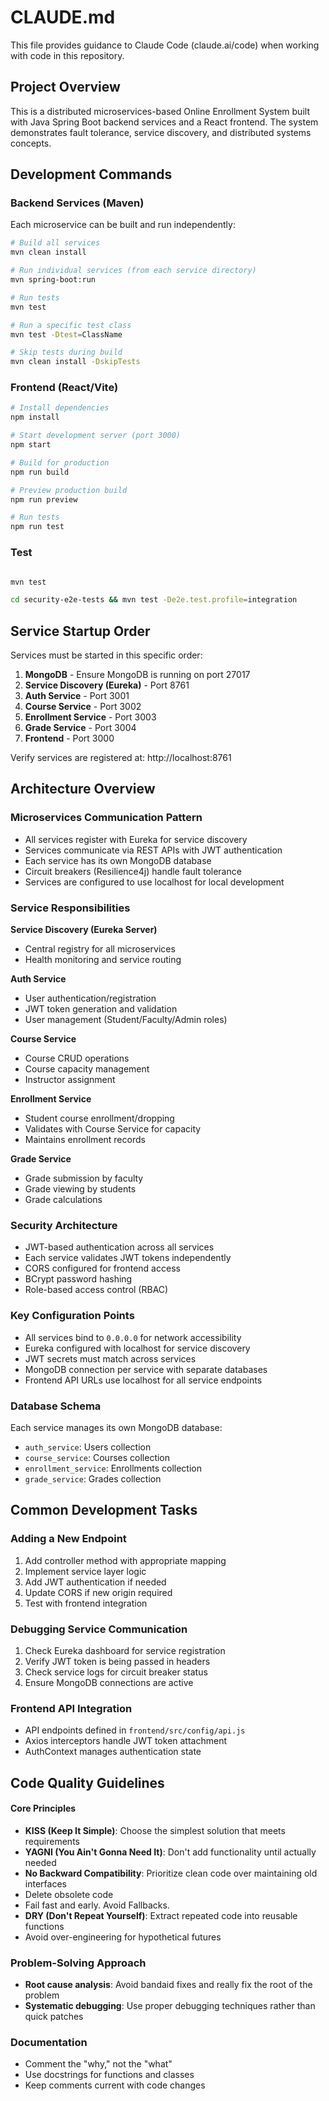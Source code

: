 # CLAUDE.md

This file provides guidance to Claude Code (claude.ai/code) when working with code in this repository.

## Project Overview

This is a distributed microservices-based Online Enrollment System built with Java Spring Boot backend services and a React frontend. The system demonstrates fault tolerance, service discovery, and distributed systems concepts.

## Development Commands

### Backend Services (Maven)

Each microservice can be built and run independently:

```bash
# Build all services
mvn clean install

# Run individual services (from each service directory)
mvn spring-boot:run

# Run tests
mvn test

# Run a specific test class
mvn test -Dtest=ClassName

# Skip tests during build
mvn clean install -DskipTests
```

### Frontend (React/Vite)

```bash
# Install dependencies
npm install

# Start development server (port 3000)
npm start

# Build for production
npm run build

# Preview production build
npm run preview

# Run tests
npm run test
```
### Test 
```bash

mvn test

cd security-e2e-tests && mvn test -De2e.test.profile=integration
```

  
## Service Startup Order

Services must be started in this specific order:

1. **MongoDB** - Ensure MongoDB is running on port 27017
2. **Service Discovery (Eureka)** - Port 8761
3. **Auth Service** - Port 3001
4. **Course Service** - Port 3002
5. **Enrollment Service** - Port 3003
6. **Grade Service** - Port 3004
7. **Frontend** - Port 3000

Verify services are registered at: http://localhost:8761

## Architecture Overview

### Microservices Communication Pattern

- All services register with Eureka for service discovery
- Services communicate via REST APIs with JWT authentication
- Each service has its own MongoDB database
- Circuit breakers (Resilience4j) handle fault tolerance
- Services are configured to use localhost for local development

### Service Responsibilities

**Service Discovery (Eureka Server)**
- Central registry for all microservices
- Health monitoring and service routing

**Auth Service**
- User authentication/registration
- JWT token generation and validation
- User management (Student/Faculty/Admin roles)

**Course Service**
- Course CRUD operations
- Course capacity management
- Instructor assignment

**Enrollment Service**
- Student course enrollment/dropping
- Validates with Course Service for capacity
- Maintains enrollment records

**Grade Service**
- Grade submission by faculty
- Grade viewing by students
- Grade calculations

### Security Architecture

- JWT-based authentication across all services
- Each service validates JWT tokens independently
- CORS configured for frontend access
- BCrypt password hashing
- Role-based access control (RBAC)

### Key Configuration Points

- All services bind to `0.0.0.0` for network accessibility
- Eureka configured with localhost for service discovery
- JWT secrets must match across services
- MongoDB connection per service with separate databases
- Frontend API URLs use localhost for all service endpoints

### Database Schema

Each service manages its own MongoDB database:
- `auth_service`: Users collection
- `course_service`: Courses collection
- `enrollment_service`: Enrollments collection
- `grade_service`: Grades collection

## Common Development Tasks

### Adding a New Endpoint

1. Add controller method with appropriate mapping
2. Implement service layer logic
3. Add JWT authentication if needed
4. Update CORS if new origin required
5. Test with frontend integration

### Debugging Service Communication

1. Check Eureka dashboard for service registration
2. Verify JWT token is being passed in headers
3. Check service logs for circuit breaker status
4. Ensure MongoDB connections are active

### Frontend API Integration

- API endpoints defined in `frontend/src/config/api.js`
- Axios interceptors handle JWT token attachment
- AuthContext manages authentication state

## Code Quality Guidelines

#### Core Principles
- **KISS (Keep It Simple)**: Choose the simplest solution that meets requirements
- **YAGNI (You Ain't Gonna Need It)**: Don't add functionality until actually needed
- **No Backward Compatibility**: Prioritize clean code over maintaining old interfaces
- Delete obsolete code
- Fail fast and early. Avoid Fallbacks.
- **DRY (Don't Repeat Yourself)**: Extract repeated code into reusable functions
- Avoid over-engineering for hypothetical futures

### Problem-Solving Approach
- **Root cause analysis**: Avoid bandaid fixes and really fix the root of the problem
- **Systematic debugging**: Use proper debugging techniques rather than quick patches

### Documentation
- Comment the "why," not the "what"
- Use docstrings for functions and classes
- Keep comments current with code changes